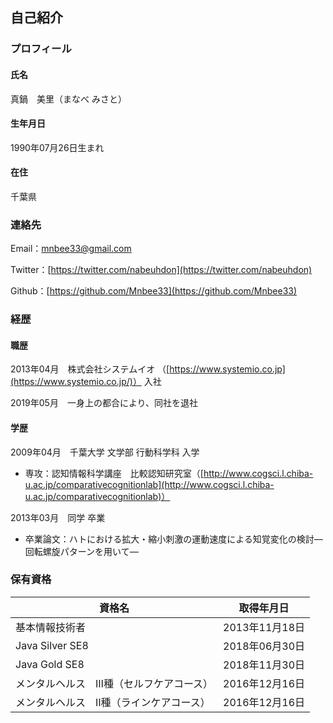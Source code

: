 ## 自己紹介

### プロフィール

#### 氏名

真鍋　美里（まなべ  みさと）

#### 生年月日

1990年07月26日生まれ

#### 在住

千葉県

### 連絡先

Email：mnbee33@gmail.com

Twitter：[https://twitter.com/nabeuhdon](https://twitter.com/nabeuhdon)

Github：[https://github.com/Mnbee33](https://github.com/Mnbee33)

### 経歴

#### 職歴

2013年04月　株式会社システムイオ （[https://www.systemio.co.jp](https://www.systemio.co.jp/)） 入社

2019年05月　一身上の都合により、同社を退社

#### 学歴

2009年04月　千葉大学 文学部 行動科学科 入学

- 専攻：認知情報科学講座　比較認知研究室（[http://www.cogsci.l.chiba-u.ac.jp/comparativecognitionlab](http://www.cogsci.l.chiba-u.ac.jp/comparativecognitionlab)）

2013年03月　同学 卒業

- 卒業論文：ハトにおける拡大・縮小刺激の運動速度による知覚変化の検討―回転螺旋パターンを用いて―

### 保有資格

| 資格名                                  | 取得年月日     |
| --------------------------------------- | -------------- |
| 基本情報技術者                          | 2013年11月18日 |
| Java Silver SE8                         | 2018年06月30日 |
| Java Gold SE8                           | 2018年11月30日 |
| メンタルヘルス　Ⅲ種（セルフケアコース） | 2016年12月16日 |
| メンタルヘルス　Ⅱ種（ラインケアコース） | 2016年12月16日 |

